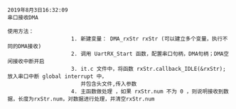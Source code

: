 ﻿	2019年8月3日16:32:09
	串口接收DMA
	
	使用方法：
						1. 新建变量： DMA_rxStr rxStr (可以建立多个变量，执行不同的DMA接收)
						2. 调用 UartRX_Start 函数，配置串口句柄，DMA句柄；DMA空闲接收中断开启
						3. it.c 文件中，将函数 rxStr.callback_IDLE(&rxStr); 放入串口中断 global interrupt 中，
						   并包含头文件,传入参数
						4. 主函数做处理 ，如果 rxStr.num 不为 0 ，则说明接收到数据，长度为rxStr.num，对数据进行处理，并清空rxStr.num

